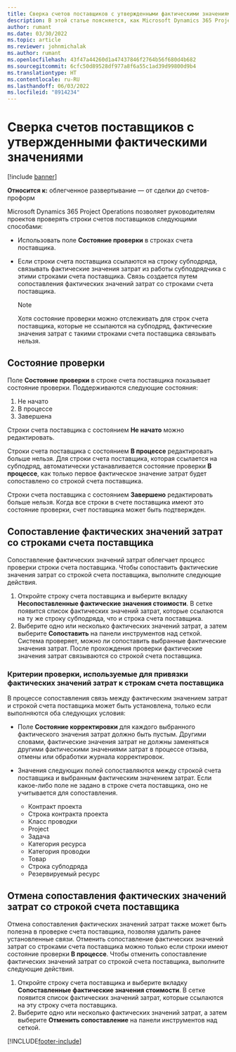 ```yaml
---
title: Сверка счетов поставщиков с утвержденными фактическими значениями
description: В этой статье поясняется, как Microsoft Dynamics 365 Project Operations позволяет руководителям проектов сверять счета поставщиков с фактическими значениями, утвержденными при выполнении подрядчиками работы и учете времени, а также расходами и материалами, использованными участниками проектной группы.
author: rumant
ms.date: 03/30/2022
ms.topic: article
ms.reviewer: johnmichalak
ms.author: rumant
ms.openlocfilehash: 43f47a44260d1a47437846f2764b56f680d4b682
ms.sourcegitcommit: 6cfc50d89528df977a8f6a55c1ad39d99800d9b4
ms.translationtype: HT
ms.contentlocale: ru-RU
ms.lasthandoff: 06/03/2022
ms.locfileid: "8914234"
---
```

# <a name="verification-of-vendor-invoices-with-approved-actuals"></a>Сверка счетов поставщиков с утвержденными фактическими значениями

[!include [banner](../../includes/dataverse-preview.md)]

**Относится к:** облегченное развертывание — от сделки до счетов-проформ

Microsoft Dynamics 365 Project Operations позволяет руководителям проектов проверять строки счетов поставщиков следующими способами:

- Использовать поле **Состояние проверки** в строках счета поставщика.
- Если строки счета поставщика ссылаются на строку субподряда, связывать фактические значения затрат из работы субподрядчика с этими строками счета поставщика. Связь создается путем сопоставления фактических значений затрат со строками счета поставщика.

    > [!NOTE]
    > Хотя состояние проверки можно отслеживать для строк счета поставщика, которые не ссылаются на субподряд, фактические значения затрат с такими строками счета поставщика связывать нельзя.

## <a name="verification-status"></a>Состояние проверки

Поле **Состояние проверки** в строке счета поставщика показывает состояние проверки. Поддерживаются следующие состояния:

1. Не начато
2. В процессе
3. Завершена

Строки счета поставщика с состоянием **Не начато** можно редактировать.

Строки счета поставщика с состоянием **В процессе** редактировать больше нельзя. Для строки счета поставщика, которая ссылается на субподряд, автоматически устанавливается состояние проверки **В процессе**, как только первое фактическое значение затрат будет сопоставлено со строкой счета поставщика.

Строки счета поставщика с состоянием **Завершено** редактировать больше нельзя. Когда все строки в счете поставщика имеют это состояние проверки, счет поставщика может быть подтвержден.

## <a name="match-cost-actuals-to-vendor-invoice-lines"></a>Сопоставление фактических значений затрат со строками счета поставщика

Сопоставление фактических значений затрат облегчает процесс проверки строки счета поставщика. Чтобы сопоставить фактические значения затрат со строкой счета поставщика, выполните следующие действия.

1. Откройте строку счета поставщика и выберите вкладку **Несопоставленные фактические значения стоимости**. В сетке появится список фактических значений затрат, которые ссылаются на ту же строку субподряда, что и строка счета поставщика.
2. Выберите одно или несколько фактических значений затрат, а затем выберите **Сопоставить** на панели инструментов над сеткой. Система проверяет, можно ли сопоставить выбранные фактические значения затрат. После прохождения проверки фактические значения затрат связываются со строкой счета поставщика.

### <a name="validation-criteria-that-are-used-to-link-cost-actuals-to-vendor-invoice-lines"></a>Критерии проверки, используемые для привязки фактических значений затрат к строкам счета поставщика

В процессе сопоставления связь между фактическим значением затрат и строкой счета поставщика может быть установлена, только если выполняются оба следующих условия:

- Поле **Состояние корректировки** для каждого выбранного фактического значения затрат должно быть пустым. Другими словами, фактические значения затрат не должны заменяться другими фактическими значениями затрат в процессе отзыва, отмены или обработки журнала корректировок.
- Значения следующих полей сопоставляются между строкой счета поставщика и выбранным фактическим значением затрат. Если какое-либо поле не задано в строке счета поставщика, оно не учитывается для сопоставления.

    - Контракт проекта
    - Строка контракта проекта
    - Класс проводки
    - Project
    - Задача
    - Категория ресурса
    - Категория проводки
    - Товар
    - Строка субподряда
    - Резервируемый ресурс

## <a name="unmatch-cost-actuals-from-a-vendor-invoice-line"></a>Отмена сопоставления фактических значений затрат со строкой счета поставщика

Отмена сопоставления фактических значений затрат также может быть полезна в проверке счета поставщика, позволяя удалить ранее установленные связи. Отменить сопоставление фактических значений затрат со строками счета поставщика можно только если строки имеют состояние проверки **В процессе**. Чтобы отменить сопоставление фактических значений затрат со строкой счета поставщика, выполните следующие действия.

1. Откройте строку счета поставщика и выберите вкладку **Сопоставленные фактические значения стоимости**. В сетке появится список фактических значений затрат, которые ссылаются на эту строку счета поставщика.
2. Выберите одно или несколько фактических значений затрат, а затем выберите **Отменить сопоставление** на панели инструментов над сеткой.

[!INCLUDE[footer-include](../../includes/footer-banner.md)]
